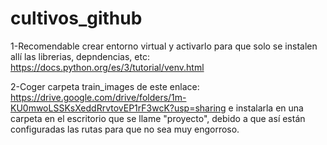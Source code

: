 # cultivos_github

1-Recomendable crear entorno virtual y activarlo para que solo se instalen allí las librerias, depndencias, etc: https://docs.python.org/es/3/tutorial/venv.html

2-Coger carpeta train_images de este enlace: https://drive.google.com/drive/folders/1m-KU0mwoLSSKsXeddRrvtovEP1rF3wcK?usp=sharing e instalarla en una carpeta en el escritorio que se llame "proyecto", debido a que así están configuradas las rutas para que no sea muy engorroso.
